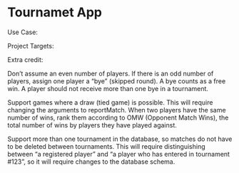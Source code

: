Tournamet App
=============

Use Case:








Project Targets:



Extra credit:

Don’t assume an even number of players. If there is an odd number of players, assign one player a “bye” (skipped round). A bye counts as a free win. A player should not receive more than one bye in a tournament.

Support games where a draw (tied game) is possible. This will require changing the arguments to reportMatch.
When two players have the same number of wins, rank them according to OMW (Opponent Match Wins), the total number of wins by players they have played against.

Support more than one tournament in the database, so matches do not have to be deleted between tournaments. This will require distinguishing between “a registered player” and “a player who has entered in tournament #123”, so it will require changes to the database schema.
